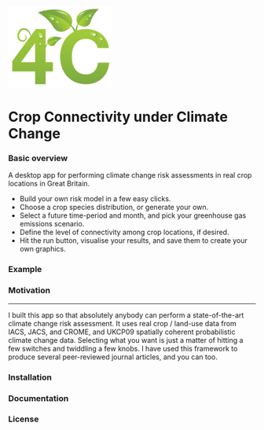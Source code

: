 <p align="left">
  <img width="212" height="166"  src="https://github.com/pskelsey/4C/blob/gh-pages/4CLogo.png">
</p>


# Crop Connectivity under Climate Change

### Basic overview
A desktop app for performing climate change risk assessments in real crop locations in Great Britain. 
* Build your own risk model in a few easy clicks.
* Choose a crop species distribution, or generate your own.
* Select a future time-period and month, and pick your greenhouse gas emissions scenario.
* Define the level of connectivity among crop locations, if desired.
* Hit the run button, visualise your results, and save them to create your own graphics. 

### Example



### Motivation
___
I built this app so that absolutely anybody can perform a state-of-the-art climate change risk assessment. It uses real crop / land-use data from IACS, JACS, and CROME, and UKCP09 spatially coherent probabilistic climate change data. Selecting what you want is just a matter of hitting a few switches and twiddling a few knobs. I have used this framework to produce several peer-reviewed journal articles, and you can too. 

### Installation


### Documentation


### License
